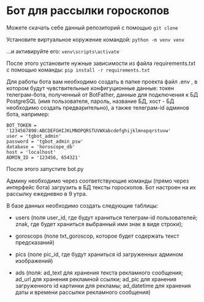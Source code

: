 # Бот для рассылки гороскопов

Можете скачать себе данный репозиторий с помощью ```git clone```

Установите виртуальное коружение командой:
```python -m venv venv```

...и активируйте его:
```venv\scripts\activate```

После этого установите нужные зависимости из файла requirements.txt с помощью команды:
```pip install -r requirements.txt```

Для работы бота вам необходимо создать в папке проекта файл .env , в котором будут чувствительные конфигуционные данные: 
токен телеграм-бота, полученный от BotFather, данные для подключения к БД PostgreSQL (имя пользователя, пароль, название БД, хост - БД необходимо создать предварительно), а также телеграм-id админов бота, например:

```
BOT_TOKEN = '1234567890:ABCDEFGHIJKLMNOPQRSTUVWXabcdefghijklmnopqrstuvw'
user = 'tgbot_admin'
password = 'tgbot_admin_psw'
database = 'horoscope_db'
host = 'localhost'
ADMIN_ID = '123456, 654321'
```

После этого запустите bot.py

Админу необходимо через соответствующие команды (прямо через интерфейс бота) загрузить в БД тексты гороскопов. Бот настроен на их рассылку ежедневно в 9 утра.

В базе данных необходимо создать следующие таблицы:

* users (поля user_id, где будут храниться телеграм-id пользователей; znak, где будет храниться выбранный ими знак в виде строки);

* goroscops (поле txt_goroscop, которое будет содержать текст предсказаний)

* pics (поле pic_id, где будут храниться id загруженных админом изображений)

* ads (поля: ad_text для хранения текста рекламного сообщения; ad_url для хранения рекламной ссылки; ad_pic для хранения загруженного id картинки для рекламы; ad_datetime для хранения даты и времени рассылки рекламного сообщения)
